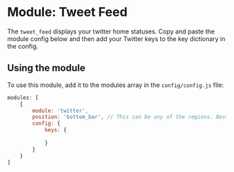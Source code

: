 # Module: Tweet Feed

The `tweet_feed` displays your twitter home statuses. Copy and paste the module config below and then add your Twitter keys to the key dictionary in the config.

## Using the module

To use this module, add it to the modules array in the `config/config.js` file:
````javascript
modules: [
	{
		module: 'twitter',
		position: 'bottom_bar',	// This can be any of the regions. Best results in center regions.
		config: {
			keys: {
				
			}
		}
	}
]
````

